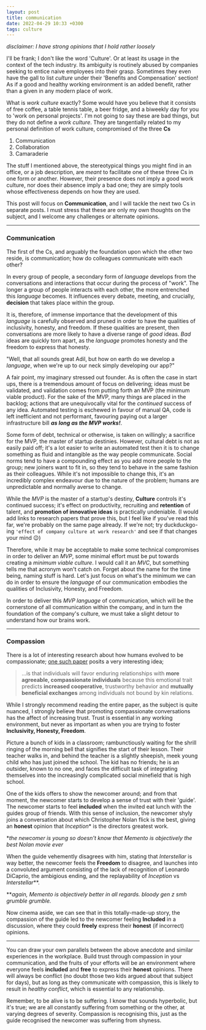 ```yaml
---
layout: post
title: communication
date: 2022-04-29 10:33 +0300
tags: culture
---
```

*disclaimer: I have strong opinions that I hold rather loosely*

I'll be frank; I don't like the word 'Culture'. Or at least its usage in the context of the tech industry. Its ambiguity is routinely abused by companies seeking to entice naive employees into their grasp. Sometimes they even have the gall to list *culture* under their 'Benefits and Compensation' section! As if a good and healthy working environment is an added benefit, rather than a given in any modern place of work.

What is *work culture* exactly? Some would have you believe that it consists of free coffee, a table tennis table, a beer fridge, and a biweekly day for you to 'work on personal projects'. I'm not going to say these are bad things, but they do not define a *work culture*. They are tangentially related to my personal definition of work culture, compromised of the three **Cs**

1. Communication
2. Collaboration
3. Camaraderie

The stuff I mentioned above, the stereotypical things you might find in an office, or a job description, are *meant* to facilitate one of these three Cs in one form or another. However, their presence does not imply a good work culture, nor does their absence imply a bad one; they are simply tools whose effectiveness depends on how they are used.

This post will focus on **Communication**, and I will tackle the next two Cs in separate posts. I must stress that these are only my own thoughts on the subject, and I welcome any challenges or alternate opinions.

--- 
### Communication

The first of the Cs, and arguably the foundation upon which the other two reside, is communication; how do colleagues communicate with each other?

In every group of people, a secondary form of *language* develops from the conversations and interactions that occur during the process of "work". The longer a group of people interacts with each other, the more entrenched this *language* becomes. It influences every debate, meeting, and crucially, **decision** that takes place within the group.  

[//]: # (Expand on languages; give examples)
[//]: # (Talk about affect on processes, e.g onboarding, etc)


It is, therefore, of immense importance that the development of this *language* is carefully observed and pruned in order to have the qualities of inclusivity, honesty, and freedom. If these qualities are present, then conversations are more likely to have a diverse range of *good* ideas. *Bad* ideas are quickly torn apart, as the *language* promotes honesty and the freedom to express that honesty.

"Well, that all sounds great Adil, but how on earth do we develop a *language*, when we're up to our neck simply developing our app?"

A fair point, my imaginary stressed out founder. As is often the case in start ups, there is a tremendous amount of focus on delivering; ideas must be validated, and validation comes from putting forth an MVP (the minimum viable product). For the sake of the MVP, many things are placed in the backlog; actions that are unequivocally vital for the *continued* success of any idea. Automated testing is eschewed in favour of manual QA, code is left inefficient and not performant, favouring paying out a larger infrastructure bill ***as long as the MVP works!***.

Some form of debt, technical or otherwise, is taken on willingly; a sacrifice for the MVP, the master of startup destinies. However, cultural debt is not as easily paid off; it's a lot easier to write an automated test then it is to change something as fluid and intangible as the way people communicate. Social norms tend to have a compounding effect as you add more people to the group; new joiners want to fit in, so they tend to behave in the same fashion as their colleagues. While it's not impossible to change this, it's an incredibly complex endeavour due to the nature of the problem; humans are unpredictable and normally averse to change.

While the *MVP* is the master of a startup's destiny, **Culture** controls it's continued success; it's effect on productivity, recruiting and **retention** of talent, and **promotion of innovative ideas** is practically undeniable. (I would add links to research papers that prove this, but I feel like if you've read this far, we're probably on the same page already. If we're not; try duckduckgo-ing `'effect of company culture at work research'` and see if that changes your mind 😉)

[//]: # (give examples https://scholarworks.waldenu.edu/cgi/viewcontent.cgi?article=3612&context=dissertations)
[//]: # (give examples https://scholarworks.waldenu.edu/cgi/viewcontent.cgi?article=3612&context=dissertations)

Therefore, while it may be acceptable to make some technical compromises in order to deliver an *MVP*, some minimal effort must be put towards creating a *minimum viable culture*. I would call it an *MVC*, but something tells me that acronym won't catch on. Forget about the name for the time being, naming stuff is hard. Let's just focus on what's the minimum we can do in order to ensure the *language* of our communication embodies the qualities of Inclusivity, Honesty, and Freedom.

In order to deliver this *MVP language* of communication, which will be the cornerstone of all communication within the company, and in turn the foundation of the company's culture, we must take a slight detour to understand how our brains work.

-----
### Compassion

There is a lot of interesting research about how humans evolved to be compassionate; [one such paper](https://www.ncbi.nlm.nih.gov/pmc/articles/PMC2864937/) posits a very interesting idea; 

> ...is that individuals will favor enduring relationships with **more agreeable, compassionate individuals** because this emotional trait predicts **increased cooperative**, trustworthy behavior and **mutually beneficial exchanges** among individuals not bound by kin relations. 

While I strongly recommend reading the entire paper, as the subject is quite nuanced, I strongly believe that promoting compassionate conversations has the affect of increasing trust. Trust is essential in any working environment, but never as important as when you are trying to foster **Inclusivity, Honesty, Freedom**.

Picture a bunch of kids in a classroom; rambunctiously waiting for the shrill ringing of the morning bell that signifies the start of their lesson. Their teacher walks in, and behind the teacher is a slightly sheepish, meek young child who has just joined the school. The kid has no friends; he is an outsider, known to no one, and faces the difficult task of integrating themselves into the increasingly complicated social minefield that is high school. 

One of the kids offers to show the newcomer around; and from that moment, the newcomer starts to develop a sense of trust with their 'guide'. The newcomer starts to feel **included** when the invited eat lunch with the guides group of friends. With this sense of inclusion, the newcomer shyly joins a conversation about which Christopher Nolan flick is the best, giving an **honest** opinion that *Inception** is the directors greatest work. 

*_the newcomer is young so doesn't know that Memento is objectively the best Nolan movie ever_

When the guide vehemently disagrees with him, stating that _Interstellar_ is way better, the newcomer feels the **Freedom** to disagree, and launches into a convoluted argument consisting of the lack of recognition of Leonardo DiCaprio, the ambigious ending, and the replayability of _Inception_ vs _Interstellar_**.

***again, Memento is objectively better in all regards. bloody gen z smh grumble grumble.*

Now cinema aside, we can see that in this totally-made-up story, the compassion of the guide led to the newcomer feeling **Included** in a discussion, where they could **freely** express their **honest** (if incorrect) opinions. 

****

You can draw your own parallels between the above anecdote and similar experiences in the workplace. Build trust through compassion in your communication, and the fruits of your efforts will be an environment where everyone feels **included** and **free** to express their **honest** opinions. There will always be conflict (no doubt those two kids argued about that subject for days), but as long as they communicate with compassion, this is likely to result in *healthy conflict*, which is essential to any relationship.

Remember, to be alive is to be suffering. I know that sounds hyperbolic, but it's true; we are all constantly suffering from something or the other, at varying degrees of severity. Compassion is recognising this, just as the guide recognised the newcomer was suffering from shyness.

